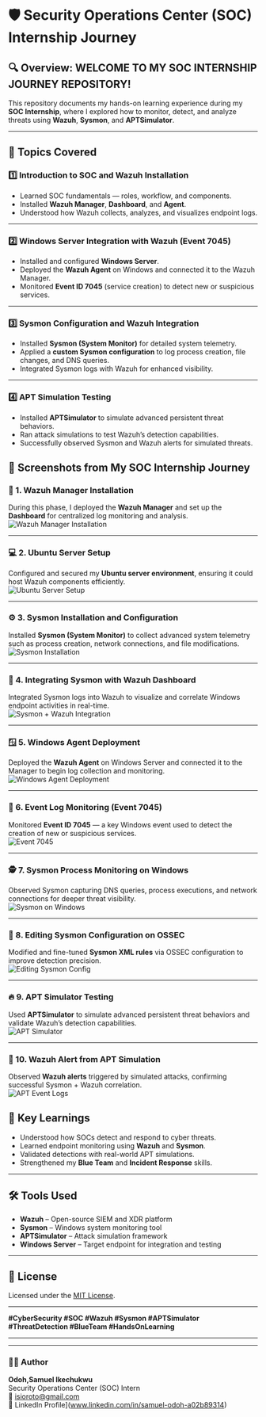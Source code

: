 # 🛡️ Security Operations Center (SOC) Internship Journey

## 🔍 Overview: WELCOME TO MY SOC INTERNSHIP JOURNEY REPOSITORY!
This repository documents my hands-on learning experience during my **SOC Internship**, where I explored how to monitor, detect, and analyze threats using **Wazuh**, **Sysmon**, and **APTSimulator**.

---

## 🧩 Topics Covered

### 1️⃣ Introduction to SOC and Wazuh Installation
- Learned SOC fundamentals — roles, workflow, and components.
- Installed **Wazuh Manager**, **Dashboard**, and **Agent**.
- Understood how Wazuh collects, analyzes, and visualizes endpoint logs.

---

### 2️⃣ Windows Server Integration with Wazuh (Event 7045)
- Installed and configured **Windows Server**.
- Deployed the **Wazuh Agent** on Windows and connected it to the Wazuh Manager.
- Monitored **Event ID 7045** (service creation) to detect new or suspicious services.

---

### 3️⃣ Sysmon Configuration and Wazuh Integration
- Installed **Sysmon (System Monitor)** for detailed system telemetry.
- Applied a **custom Sysmon configuration** to log process creation, file changes, and DNS queries.
- Integrated Sysmon logs with Wazuh for enhanced visibility.

---

### 4️⃣ APT Simulation Testing
- Installed **APTSimulator** to simulate advanced persistent threat behaviors.
- Ran attack simulations to test Wazuh’s detection capabilities.
- Successfully observed Sysmon and Wazuh alerts for simulated threats.


## 📸 Screenshots from My SOC Internship Journey

### 🧠 1. Wazuh Manager Installation  
During this phase, I deployed the **Wazuh Manager** and set up the **Dashboard** for centralized log monitoring and analysis.  
![Wazuh Manager Installation](./wazuh%20dashboard.jpeg)

---

### 💻 2. Ubuntu Server Setup  
Configured and secured my **Ubuntu server environment**, ensuring it could host Wazuh components efficiently.  
![Ubuntu Server Setup](./ubuntu%20terminal.jpeg)

---

### ⚙️ 3. Sysmon Installation and Configuration  
Installed **Sysmon (System Monitor)** to collect advanced system telemetry such as process creation, network connections, and file modifications.  
![Sysmon Installation](./sysmon%20conf.jpeg)

---

### 🔗 4. Integrating Sysmon with Wazuh Dashboard  
Integrated Sysmon logs into Wazuh to visualize and correlate Windows endpoint activities in real-time.  
![Sysmon + Wazuh Integration](./sysmonmon%20wazuh%20dashboard.jpeg)

---

### 🪟 5. Windows Agent Deployment  
Deployed the **Wazuh Agent** on Windows Server and connected it to the Manager to begin log collection and monitoring.  
![Windows Agent Deployment](./my%20window%20agent.jpeg)

---

### 📄 6. Event Log Monitoring (Event 7045)  
Monitored **Event ID 7045** — a key Windows event used to detect the creation of new or suspicious services.  
![Event 7045](./event7045.jpeg)

---

### 🕵️ 7. Sysmon Process Monitoring on Windows  
Observed Sysmon capturing DNS queries, process executions, and network connections for deeper threat visibility.  
![Sysmon on Windows](./sysmon%20on%20window.jpeg)

---

### 🧩 8. Editing Sysmon Configuration on OSSEC  
Modified and fine-tuned **Sysmon XML rules** via OSSEC configuration to improve detection precision.  
![Editing Sysmon Config](./editing%20sysmon%20on%20ossec.jpeg)

---

### 🔥 9. APT Simulator Testing  
Used **APTSimulator** to simulate advanced persistent threat behaviors and validate Wazuh’s detection capabilities.  
![APT Simulator](./apt%20simulator.jpeg)

---

### 🚨 10. Wazuh Alert from APT Simulation  
Observed **Wazuh alerts** triggered by simulated attacks, confirming successful Sysmon + Wazuh correlation.  
![APT Event Logs](./apt%20simulator%20on%20event%20log.jpeg)




## 🧠 Key Learnings
- Understood how SOCs detect and respond to cyber threats.  
- Learned endpoint monitoring using **Wazuh** and **Sysmon**.  
- Validated detections with real-world APT simulations.  
- Strengthened my **Blue Team** and **Incident Response** skills.

---

## 🛠️ Tools Used
- **Wazuh** – Open-source SIEM and XDR platform  
- **Sysmon** – Windows system monitoring tool  
- **APTSimulator** – Attack simulation framework  
- **Windows Server** – Target endpoint for integration and testing  

---

## 🧾 License
Licensed under the [MIT License](LICENSE).

---

**#CyberSecurity #SOC #Wazuh #Sysmon #APTSimulator #ThreatDetection #BlueTeam #HandsOnLearning**



---
---

### 👨‍💻 Author
**Odoh,Samuel Ikechukwu**  
Security Operations Center (SOC) Intern  
📧 isioroto@gmail.com  
🔗 LinkedIn Profile](www.linkedin.com/in/samuel-odoh-a02b89314)  


